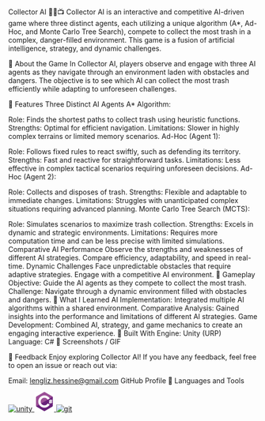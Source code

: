 Collector AI 🧰🤖📺
Collector AI is an interactive and competitive AI-driven game where three distinct agents, each utilizing a unique algorithm (A*, Ad-Hoc, and Monte Carlo Tree Search), compete to collect the most trash in a complex, danger-filled environment. This game is a fusion of artificial intelligence, strategy, and dynamic challenges.

🔧 About the Game
In Collector AI, players observe and engage with three AI agents as they navigate through an environment laden with obstacles and dangers. The objective is to see which AI can collect the most trash efficiently while adapting to unforeseen challenges.

🎯 Features
Three Distinct AI Agents
A* Algorithm:

Role: Finds the shortest paths to collect trash using heuristic functions.
Strengths: Optimal for efficient navigation.
Limitations: Slower in highly complex terrains or limited memory scenarios.
Ad-Hoc (Agent 1):

Role: Follows fixed rules to react swiftly, such as defending its territory.
Strengths: Fast and reactive for straightforward tasks.
Limitations: Less effective in complex tactical scenarios requiring unforeseen decisions.
Ad-Hoc (Agent 2):

Role: Collects and disposes of trash.
Strengths: Flexible and adaptable to immediate changes.
Limitations: Struggles with unanticipated complex situations requiring advanced planning.
Monte Carlo Tree Search (MCTS):

Role: Simulates scenarios to maximize trash collection.
Strengths: Excels in dynamic and strategic environments.
Limitations: Requires more computation time and can be less precise with limited simulations.
Comparative AI Performance
Observe the strengths and weaknesses of different AI strategies.
Compare efficiency, adaptability, and speed in real-time.
Dynamic Challenges
Face unpredictable obstacles that require adaptive strategies.
Engage with a competitive AI environment.
👹 Gameplay
Objective: Guide the AI agents as they compete to collect the most trash.
Challenge: Navigate through a dynamic environment filled with obstacles and dangers.
🚀 What I Learned
AI Implementation: Integrated multiple AI algorithms within a shared environment.
Comparative Analysis: Gained insights into the performance and limitations of different AI strategies.
Game Development: Combined AI, strategy, and game mechanics to create an engaging interactive experience.
🔧 Built With
Engine: Unity (URP)
Language: C#
📸 Screenshots / GIF


📢 Feedback
Enjoy exploring Collector AI! If you have any feedback, feel free to open an issue or reach out via:

Email: lengliz.hessine@gmail.com
GitHub Profile
🔧 Languages and Tools
<p align="left"> <a href="https://unity.com/" target="_blank" rel="noreferrer"> <img src="https://www.vectorlogo.zone/logos/unity3d/unity3d-icon.svg" alt="unity" width="40" height="40"/> </a> <a href="https://www.cprogramming.com/" target="_blank" rel="noreferrer"> <img src="https://raw.githubusercontent.com/devicons/devicon/master/icons/csharp/csharp-original.svg" alt="csharp" width="40" height="40"/> </a> <a href="https://git-scm.com/" target="_blank" rel="noreferrer"> <img src="https://www.vectorlogo.zone/logos/git-scm/git-scm-icon.svg" alt="git" width="40" height="40"/> </a> </p>
